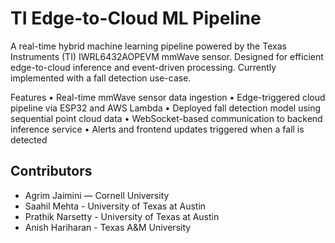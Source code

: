 # TI Edge-to-Cloud ML Pipeline

A real-time hybrid machine learning pipeline powered by the Texas Instruments (TI) IWRL6432AOPEVM mmWave sensor.
Designed for efficient edge-to-cloud inference and event-driven processing. Currently implemented with a fall 
detection use-case. 

Features
	•	Real-time mmWave sensor data ingestion
	•	Edge-triggered cloud pipeline via ESP32 and AWS Lambda
	•	Deployed fall detection model using sequential point cloud data
	•	WebSocket-based communication to backend inference service
	•	Alerts and frontend updates triggered when a fall is detected

## Contributors
- Agrim Jaimini — Cornell University
- Saahil Mehta - University of Texas at Austin
- Prathik Narsetty - University of Texas at Austin
- Anish Hariharan - Texas A&M University
